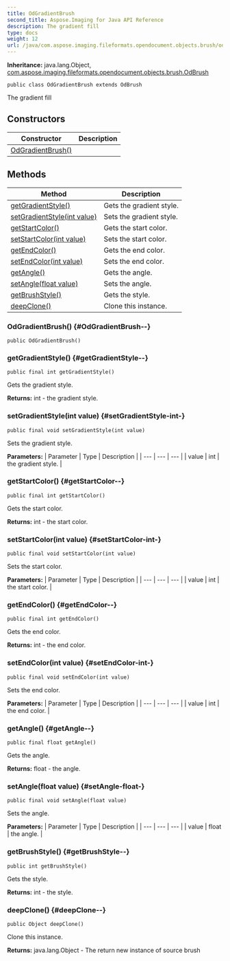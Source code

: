```yaml
---
title: OdGradientBrush
second_title: Aspose.Imaging for Java API Reference
description: The gradient fill
type: docs
weight: 12
url: /java/com.aspose.imaging.fileformats.opendocument.objects.brush/odgradientbrush/
---
```

**Inheritance:**
java.lang.Object, [com.aspose.imaging.fileformats.opendocument.objects.brush.OdBrush](../../com.aspose.imaging.fileformats.opendocument.objects.brush/odbrush)
```
public class OdGradientBrush extends OdBrush
```

The gradient fill
## Constructors

| Constructor | Description |
| --- | --- |
| [OdGradientBrush()](#OdGradientBrush--) |  |
## Methods

| Method | Description |
| --- | --- |
| [getGradientStyle()](#getGradientStyle--) | Gets the gradient style. |
| [setGradientStyle(int value)](#setGradientStyle-int-) | Sets the gradient style. |
| [getStartColor()](#getStartColor--) | Gets the start color. |
| [setStartColor(int value)](#setStartColor-int-) | Sets the start color. |
| [getEndColor()](#getEndColor--) | Gets the end color. |
| [setEndColor(int value)](#setEndColor-int-) | Sets the end color. |
| [getAngle()](#getAngle--) | Gets the angle. |
| [setAngle(float value)](#setAngle-float-) | Sets the angle. |
| [getBrushStyle()](#getBrushStyle--) | Gets the style. |
| [deepClone()](#deepClone--) | Clone this instance. |
### OdGradientBrush() {#OdGradientBrush--}
```
public OdGradientBrush()
```


### getGradientStyle() {#getGradientStyle--}
```
public final int getGradientStyle()
```


Gets the gradient style.

**Returns:**
int - the gradient style.
### setGradientStyle(int value) {#setGradientStyle-int-}
```
public final void setGradientStyle(int value)
```


Sets the gradient style.

**Parameters:**
| Parameter | Type | Description |
| --- | --- | --- |
| value | int | the gradient style. |

### getStartColor() {#getStartColor--}
```
public final int getStartColor()
```


Gets the start color.

**Returns:**
int - the start color.
### setStartColor(int value) {#setStartColor-int-}
```
public final void setStartColor(int value)
```


Sets the start color.

**Parameters:**
| Parameter | Type | Description |
| --- | --- | --- |
| value | int | the start color. |

### getEndColor() {#getEndColor--}
```
public final int getEndColor()
```


Gets the end color.

**Returns:**
int - the end color.
### setEndColor(int value) {#setEndColor-int-}
```
public final void setEndColor(int value)
```


Sets the end color.

**Parameters:**
| Parameter | Type | Description |
| --- | --- | --- |
| value | int | the end color. |

### getAngle() {#getAngle--}
```
public final float getAngle()
```


Gets the angle.

**Returns:**
float - the angle.
### setAngle(float value) {#setAngle-float-}
```
public final void setAngle(float value)
```


Sets the angle.

**Parameters:**
| Parameter | Type | Description |
| --- | --- | --- |
| value | float | the angle. |

### getBrushStyle() {#getBrushStyle--}
```
public int getBrushStyle()
```


Gets the style.

**Returns:**
int - the style.
### deepClone() {#deepClone--}
```
public Object deepClone()
```


Clone this instance.

**Returns:**
java.lang.Object - The return new instance of source brush
